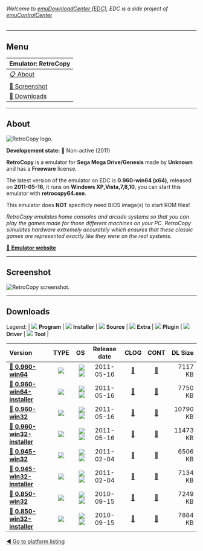 ###### Welcome to [emuDownloadCenter (EDC)](https://github.com/PhoenixInteractiveNL/emuDownloadCenter/wiki/), EDC is a side project of [emuControlCenter](https://github.com/PhoenixInteractiveNL/emuControlCenter/wiki/)
***
## Menu
| **Emulator: RetroCopy** |
|:---------|
| [:clipboard: About](#about) |
| [:sunrise: Screenshot](#screenshot) |
| [:floppy_disk: Downloads](#downloads) |
***
## About
![](https://github.com/PhoenixInteractiveNL/emuDownloadCenter/wiki/images_emulator/retrocopy_logo_200.jpg "RetroCopy logo.")

**Developement state:** :red_circle: Non-active (2011)

**RetroCopy** is a emulator for **Sega Mega Drive/Genesis** made by **Unknown** and has a **Freeware** license.

The latest version of the emulator on EDC is **0.960-win64 (x64)**, released on **2011-05-16**, it runs on **Windows XP,Vista,7,8,10**, you can start this emulator with **retrocopy64.exe**.

This emulator does **NOT** specificly need BIOS image(s) to start ROM files!

_RetroCopy emulates home consoles and arcade systems so that you can play the games made for those different machines on your PC. RetroCopy simulates hardware extremely accurately which ensures that these classic games are represented exactly like they were on the real systems._

[:link: **Emulator website**](http://www.retrocopy.com/)
***
## Screenshot
![](https://raw.githubusercontent.com/PhoenixInteractiveNL/emuDownloadCenter/master/hooks/retrocopy/emulator_screen_01.jpg "RetroCopy screenshot.")
***
## Downloads
Legend: | 
![](https://raw.githubusercontent.com/wiki/PhoenixInteractiveNL/emuDownloadCenter/images_misc/icon_program_24.png) **Program** | 
![](https://raw.githubusercontent.com/wiki/PhoenixInteractiveNL/emuDownloadCenter/images_misc/icon_installer_24.png) **Installer** | 
![](https://raw.githubusercontent.com/wiki/PhoenixInteractiveNL/emuDownloadCenter/images_misc/icon_source_code_24.png) **Source** | 
![](https://raw.githubusercontent.com/wiki/PhoenixInteractiveNL/emuDownloadCenter/images_misc/icon_extra_24.png) **Extra** | 
![](https://raw.githubusercontent.com/wiki/PhoenixInteractiveNL/emuDownloadCenter/images_misc/icon_plugin_24.png) **Plugin** | 
![](https://raw.githubusercontent.com/wiki/PhoenixInteractiveNL/emuDownloadCenter/images_misc/icon_driver_24.png) **Driver** | 
![](https://raw.githubusercontent.com/wiki/PhoenixInteractiveNL/emuDownloadCenter/images_misc/icon_tool_24.png) **Tool** | 
 
| Version | TYPE | OS | Release date | CLOG | CONT | DL Size |
|:--------|:----:|---:|:------------:|:----:|:----:|--------:|
| [:floppy_disk: **0.960-win64**](https://github.com/PhoenixInteractiveNL/edc-repo0001/raw/master/retrocopy/0.960-win64.7z) | ![](https://raw.githubusercontent.com/wiki/PhoenixInteractiveNL/emuDownloadCenter/images_misc/icon_program_24.png) | ![](https://raw.githubusercontent.com/wiki/PhoenixInteractiveNL/emuDownloadCenter/images_misc/logo_windows_24.png)![](https://raw.githubusercontent.com/wiki/PhoenixInteractiveNL/emuDownloadCenter/images_misc/icon_64-bit_24.png) | 2011-05-16 | [:page_facing_up:](https://github.com/PhoenixInteractiveNL/edc-repo0001/blob/master/retrocopy/0.960-win64_changelog.txt) | [:mag_right:](https://github.com/PhoenixInteractiveNL/edc-repo0001/blob/master/retrocopy/0.960-win64_contents.txt) | 7117 KB |
| [:floppy_disk: **0.960-win64-installer**](https://github.com/PhoenixInteractiveNL/edc-repo0001/raw/master/retrocopy/0.960-win64-installer.7z) | ![](https://raw.githubusercontent.com/wiki/PhoenixInteractiveNL/emuDownloadCenter/images_misc/icon_installer_24.png) | ![](https://raw.githubusercontent.com/wiki/PhoenixInteractiveNL/emuDownloadCenter/images_misc/logo_windows_24.png)![](https://raw.githubusercontent.com/wiki/PhoenixInteractiveNL/emuDownloadCenter/images_misc/icon_64-bit_24.png) | 2011-05-16 | [:page_facing_up:](https://github.com/PhoenixInteractiveNL/edc-repo0001/blob/master/retrocopy/0.960-win64-installer_changelog.txt) | [:mag_right:](https://github.com/PhoenixInteractiveNL/edc-repo0001/blob/master/retrocopy/0.960-win64-installer_contents.txt) | 7750 KB |
| [:floppy_disk: **0.960-win32**](https://github.com/PhoenixInteractiveNL/edc-repo0001/raw/master/retrocopy/0.960-win32.7z) | ![](https://raw.githubusercontent.com/wiki/PhoenixInteractiveNL/emuDownloadCenter/images_misc/icon_program_24.png) | ![](https://raw.githubusercontent.com/wiki/PhoenixInteractiveNL/emuDownloadCenter/images_misc/logo_windows_24.png)![](https://raw.githubusercontent.com/wiki/PhoenixInteractiveNL/emuDownloadCenter/images_misc/icon_32-bit_24.png) | 2011-05-16 | [:page_facing_up:](https://github.com/PhoenixInteractiveNL/edc-repo0001/blob/master/retrocopy/0.960-win32_changelog.txt) | [:mag_right:](https://github.com/PhoenixInteractiveNL/edc-repo0001/blob/master/retrocopy/0.960-win32_contents.txt) | 10790 KB |
| [:floppy_disk: **0.960-win32-installer**](https://github.com/PhoenixInteractiveNL/edc-repo0001/raw/master/retrocopy/0.960-win32-installer.7z) | ![](https://raw.githubusercontent.com/wiki/PhoenixInteractiveNL/emuDownloadCenter/images_misc/icon_installer_24.png) | ![](https://raw.githubusercontent.com/wiki/PhoenixInteractiveNL/emuDownloadCenter/images_misc/logo_windows_24.png)![](https://raw.githubusercontent.com/wiki/PhoenixInteractiveNL/emuDownloadCenter/images_misc/icon_32-bit_24.png) | 2011-05-16 | [:page_facing_up:](https://github.com/PhoenixInteractiveNL/edc-repo0001/blob/master/retrocopy/0.960-win32-installer_changelog.txt) | [:mag_right:](https://github.com/PhoenixInteractiveNL/edc-repo0001/blob/master/retrocopy/0.960-win32-installer_contents.txt) | 11473 KB |
| [:floppy_disk: **0.945-win32**](https://github.com/PhoenixInteractiveNL/edc-repo0001/raw/master/retrocopy/0.945-win32.7z) | ![](https://raw.githubusercontent.com/wiki/PhoenixInteractiveNL/emuDownloadCenter/images_misc/icon_program_24.png) | ![](https://raw.githubusercontent.com/wiki/PhoenixInteractiveNL/emuDownloadCenter/images_misc/logo_windows_24.png)![](https://raw.githubusercontent.com/wiki/PhoenixInteractiveNL/emuDownloadCenter/images_misc/icon_32-bit_24.png) | 2011-02-04 | [:page_facing_up:](https://github.com/PhoenixInteractiveNL/edc-repo0001/blob/master/retrocopy/0.945-win32_changelog.txt) | [:mag_right:](https://github.com/PhoenixInteractiveNL/edc-repo0001/blob/master/retrocopy/0.945-win32_contents.txt) | 6506 KB |
| [:floppy_disk: **0.945-win32-installer**](https://github.com/PhoenixInteractiveNL/edc-repo0001/raw/master/retrocopy/0.945-win32-installer.7z) | ![](https://raw.githubusercontent.com/wiki/PhoenixInteractiveNL/emuDownloadCenter/images_misc/icon_installer_24.png) | ![](https://raw.githubusercontent.com/wiki/PhoenixInteractiveNL/emuDownloadCenter/images_misc/logo_windows_24.png)![](https://raw.githubusercontent.com/wiki/PhoenixInteractiveNL/emuDownloadCenter/images_misc/icon_32-bit_24.png) | 2011-02-04 | [:page_facing_up:](https://github.com/PhoenixInteractiveNL/edc-repo0001/blob/master/retrocopy/0.945-win32-installer_changelog.txt) | [:mag_right:](https://github.com/PhoenixInteractiveNL/edc-repo0001/blob/master/retrocopy/0.945-win32-installer_contents.txt) | 7134 KB |
| [:floppy_disk: **0.850-win32**](https://github.com/PhoenixInteractiveNL/edc-repo0001/raw/master/retrocopy/0.850-win32.7z) | ![](https://raw.githubusercontent.com/wiki/PhoenixInteractiveNL/emuDownloadCenter/images_misc/icon_program_24.png) | ![](https://raw.githubusercontent.com/wiki/PhoenixInteractiveNL/emuDownloadCenter/images_misc/logo_windows_24.png)![](https://raw.githubusercontent.com/wiki/PhoenixInteractiveNL/emuDownloadCenter/images_misc/icon_32-bit_24.png) | 2010-09-15 | [:page_facing_up:](https://github.com/PhoenixInteractiveNL/edc-repo0001/blob/master/retrocopy/0.850-win32_changelog.txt) | [:mag_right:](https://github.com/PhoenixInteractiveNL/edc-repo0001/blob/master/retrocopy/0.850-win32_contents.txt) | 7249 KB |
| [:floppy_disk: **0.850-win32-installer**](https://github.com/PhoenixInteractiveNL/edc-repo0001/raw/master/retrocopy/0.850-win32-installer.7z) | ![](https://raw.githubusercontent.com/wiki/PhoenixInteractiveNL/emuDownloadCenter/images_misc/icon_installer_24.png) | ![](https://raw.githubusercontent.com/wiki/PhoenixInteractiveNL/emuDownloadCenter/images_misc/logo_windows_24.png)![](https://raw.githubusercontent.com/wiki/PhoenixInteractiveNL/emuDownloadCenter/images_misc/icon_32-bit_24.png) | 2010-09-15 | [:page_facing_up:](https://github.com/PhoenixInteractiveNL/edc-repo0001/blob/master/retrocopy/0.850-win32-installer_changelog.txt) | [:mag_right:](https://github.com/PhoenixInteractiveNL/edc-repo0001/blob/master/retrocopy/0.850-win32-installer_contents.txt) | 7884 KB |

[:arrow_backward: Go to platform listing](https://github.com/PhoenixInteractiveNL/emuDownloadCenter/wiki/EDC-Platform-List)
